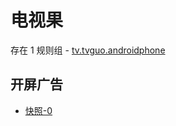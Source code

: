 # 电视果

存在 1 规则组 - [tv.tvguo.androidphone](/src/apps/tv.tvguo.androidphone.ts)

## 开屏广告

- [快照-0](https://i.gkd.li/import/13222744)
